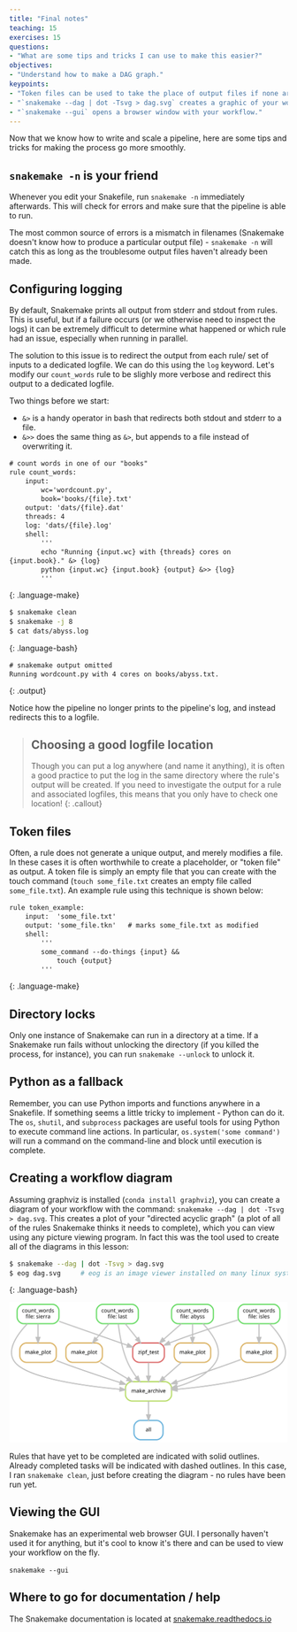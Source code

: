 ```yaml
---
title: "Final notes"
teaching: 15
exercises: 15
questions:
- "What are some tips and tricks I can use to make this easier?"
objectives:
- "Understand how to make a DAG graph."
keypoints:
- "Token files can be used to take the place of output files if none are created."
- "`snakemake --dag | dot -Tsvg > dag.svg` creates a graphic of your workflow."
- "`snakemake --gui` opens a browser window with your workflow."
---
```


Now that we know how to write and scale a pipeline, 
here are some tips and tricks for making the process go more smoothly.

## `snakemake -n` is your friend

Whenever you edit your Snakefile, run `snakemake -n` immediately afterwards.
This will check for errors and make sure that the pipeline is able to run.

The most common source of errors is a mismatch in filenames
(Snakemake doesn't know how to produce a particular output file) -
`snakemake -n` will catch this as long as the troublesome output files haven't already been made.

## Configuring logging

By default, Snakemake prints all output from stderr and stdout from rules.
This is useful, but if a failure occurs (or we otherwise need to inspect the logs)
it can be extremely difficult to determine what happened
or which rule had an issue, 
especially when running in parallel.

The solution to this issue is to redirect the output from each rule/
set of inputs to a dedicated logfile.
We can do this using the `log` keyword.
Let's modify our `count_words` rule to be slighly more verbose and redirect
this output to a dedicated logfile.

Two things before we start:

* `&>` is a handy operator in bash that redirects both stdout and stderr to a file.
* `&>>` does the same thing as `&>`, but appends to a file instead of overwriting it.

```make
# count words in one of our "books"
rule count_words:
    input: 	
        wc='wordcount.py',
        book='books/{file}.txt'
    output: 'dats/{file}.dat'
    threads: 4
    log: 'dats/{file}.log'
    shell:
        '''
        echo "Running {input.wc} with {threads} cores on {input.book}." &> {log}
        python {input.wc} {input.book} {output} &>> {log}
        '''
```
{: .language-make}

```bash
$ snakemake clean
$ snakemake -j 8
$ cat dats/abyss.log
```
{: .language-bash}
```
# snakemake output omitted
Running wordcount.py with 4 cores on books/abyss.txt.
```
{: .output}

Notice how the pipeline no longer prints to the pipeline's log, 
and instead redirects this to a logfile.

> ## Choosing a good logfile location
> 
> Though you can put a log anywhere (and name it anything),
> it is often a good practice to put the log in the same directory
> where the rule's output will be created.
> If you need to investigate the output for a rule and associated logfiles,
> this means that you only have to check one location!
{: .callout}

## Token files

Often, a rule does not generate a unique output, and merely modifies a file.
In these cases it is often worthwhile to create a placeholder, or "token file" as output.
A token file is simply an empty file that you can create with the touch command 
(`touch some_file.txt` creates an empty file called `some_file.txt`).
An example rule using this technique is shown below:

```make
rule token_example:
    input:  'some_file.txt'
    output: 'some_file.tkn'   # marks some_file.txt as modified
    shell:
        '''
        some_command --do-things {input} &&
            touch {output}
        '''
```
{: .language-make}

## Directory locks

Only one instance of Snakemake can run in a directory at a time.
If a Snakemake run fails without unlocking the directory 
(if you killed the process, for instance), you can run
`snakemake --unlock` to unlock it.

## Python as a fallback

Remember, you can use Python imports and functions anywhere in a Snakefile.
If something seems a little tricky to implement - Python can do it.
The `os`, `shutil`, and `subprocess` packages are useful tools for using Python
to execute command line actions.
In particular, `os.system('some command')` will run a command on the command-line
and block until execution is complete.

## Creating a workflow diagram

Assuming graphviz is installed (`conda install graphviz`),
you can create a diagram of your workflow with the command:
`snakemake --dag | dot -Tsvg > dag.svg`.
This creates a plot of your "directed acyclic graph" 
(a plot of all of the rules Snakemake thinks it needs to complete),
which you can view using any picture viewing program.
In fact this was the tool used to create all of the diagrams in this lesson:

```bash
$ snakemake --dag | dot -Tsvg > dag.svg
$ eog dag.svg     # eog is an image viewer installed on many linux systems
```
{: .language-bash}

![Example DAG plot](../fig/05-final-dag.svg)

Rules that have yet to be completed are indicated with solid outlines.
Already completed tasks will be indicated with dashed outlines.
In this case, I ran `snakemake clean`, just before creating the diagram - 
no rules have been run yet.

## Viewing the GUI

Snakemake has an experimental web browser GUI.
I personally haven't used it for anything, 
but it's cool to know it's there and can be used to view your workflow on the fly.

`snakemake --gui`

## Where to go for documentation / help

The Snakemake documentation is located at 
[snakemake.readthedocs.io](http://snakemake.readthedocs.io)
